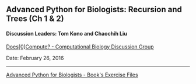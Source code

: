 ## Advanced Python for Biologists: Recursion and Trees (Ch 1 & 2)
#### Discussion Leaders: Tom Kono and Chaochih Liu

[Does[0]Compute? - Computational Biology Discussion Group](http://morrell-lab.cfans.umn.edu/compute/compute.htm)

Date: February 26, 2016

---

[Advanced Python for Biologists - Book's Exercise Files](http://pythonforbiologists.com/index.php/exercise-files/)
